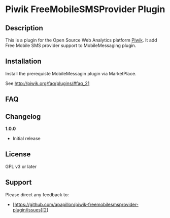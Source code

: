 # Piwik FreeMobileSMSProvider Plugin 

## Description

This is a plugin for the Open Source Web Analytics platform [Piwik][1]. It 
add Free Mobile SMS provider support to MobileMessaging plugin.

## Installation

Install the prerequiste MobileMessagin plugin via MarketPlace.

See http://piwik.org/faq/plugins/#faq_21

## FAQ


## Changelog

__1.0.0__
* Initial release

## License

GPL v3 or later

## Support

Please direct any feedback to: 

* [https://github.com/apapillon/piwik-freemobilesmsprovider-plugin/issues][2]

[1]: http://piwik.org
[2]: https://github.com/apapillon/piwik-freemobilesmsprovider-plugin/issues
